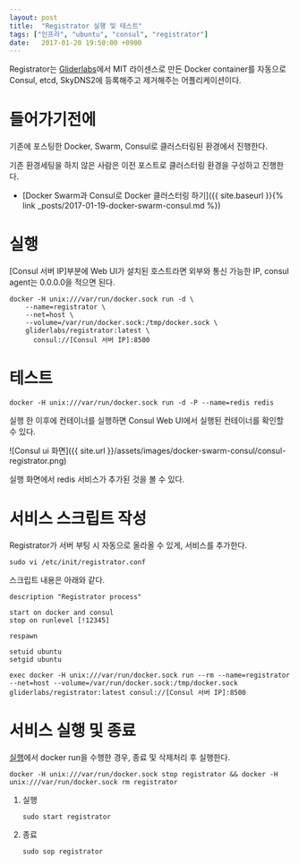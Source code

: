 ```yaml
---
layout: post
title:  "Registrator 실행 및 테스트"
tags: ["인프라", "ubuntu", "consul", "registrator"]
date:   2017-01-20 19:50:00 +0900
---
```


Registrator는 [Gliderlabs](http://gliderlabs.com/registrator/latest/)에서 MIT 라이센스로 만든 Docker container를 자동으로 Consul, etcd, SkyDNS2에 등록해주고 제거해주는 어플리케이션이다.

# 들어가기전에

기존에 포스팅한 Docker, Swarm, Consul로 클러스터링된 환경에서 진행한다.

기존 환경세팅을 하지 않은 사람은 이전 포스트로 클러스터링 환경을 구성하고 진행한다.

* [Docker Swarm과 Consul로 Docker 클러스터링 하기]({{ site.baseurl }}{% link _posts/2017-01-19-docker-swarm-consul.md %})

# <a id="Run"></a>실행

[Consul 서버 IP]부분에 Web UI가 설치된 호스트라면 외부와 통신 가능한 IP, consul agent는 0.0.0.0을 적으면 된다.

``` shell
docker -H unix:///var/run/docker.sock run -d \
    --name=registrator \
    --net=host \
    --volume=/var/run/docker.sock:/tmp/docker.sock \
    gliderlabs/registrator:latest \
      consul://[Consul 서버 IP]:8500
```

# 테스트

``` shell
docker -H unix:///var/run/docker.sock run -d -P --name=redis redis
```

실행 한 이후에 컨테이너를 실행하면 Consul Web UI에서 실행된 컨테이너를 확인할 수 있다.

![Consul ui 화면]({{ site.url }}/assets/images/docker-swarm-consul/consul-registrator.png)

실행 화면에서 redis 서비스가 추가된 것을 볼 수 있다.

# 서비스 스크립트 작성

Registrator가 서버 부팅 시 자동으로 올라올 수 있게, 서비스를 추가한다.

``` shell
sudo vi /etc/init/registrator.conf
```

스크립트 내용은 아래와 같다.

``` shell
description "Registrator process"

start on docker and consul
stop on runlevel [!12345]

respawn

setuid ubuntu
setgid ubuntu

exec docker -H unix:///var/run/docker.sock run --rm --name=registrator --net=host --volume=/var/run/docker.sock:/tmp/docker.sock gliderlabs/registrator:latest consul://[Consul 서버 IP]:8500
```

# 서비스 실행 및 종료

[실행](#Run)에서 docker run을 수행한 경우, 종료 및 삭제처리 후 실행한다.

``` shell
docker -H unix:///var/run/docker.sock stop registrator && docker -H unix:///var/run/docker.sock rm registrator
```

1. 실행

   ``` shell
   sudo start registrator
   ```

2. 종료

   ``` shell
   sudo sop registrator
   ```
